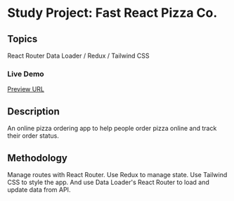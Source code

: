 # Study Project: Fast React Pizza Co.

## Topics

React Router Data Loader / Redux / Tailwind CSS

### Live Demo

[Preview URL](https://lauv-react-pizza-delivery.netlify.app/)

## Description

An online pizza ordering app to help people order pizza online and track their order status.

## Methodology

Manage routes with React Router. Use Redux to manage state. Use Tailwind CSS to style the app. And use Data Loader's React Router to load and update data from API.
